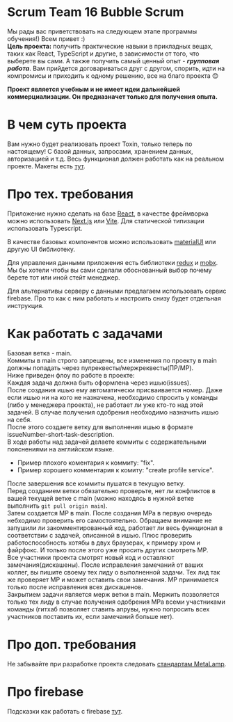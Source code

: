 # Scrum Team 16 Bubble Scrum

Мы рады вас приветствовать на следующем этапе программы обучения!) Всем привет :)  
**Цель проекта:** получить практические навыки в прикладных вещах, таких как React, TypeScript и другие, в зависимости от того, что выберете вы сами. А также получить самый ценный опыт - _**групповая работа**_. Вам прийдется договариваться друг с другом, спорить, идти на компромисы и приходить к одному решению, все на благо проекта 😊

**Проект является учебным и не имеет идеи дальнейшей коммерциализации. Он предназначет только для получения опыта.**

# В чем суть проекта

Вам нужно будет реализовать проект Toxin, только теперь по настоящему! С базой данных, запросами, хранением данных, авторизацией и т.д. Весь функционал должен работать как на реальном проекте. Макеты есть [тут](https://www.figma.com/file/MumYcKVk9RkKZEG6dR5E3A/FSD-frontend-education-program.-The-2nd-task?node-id=0%3A1).

# Про тех. требования

Приложение нужно сделать на базе [React](https://react.dev/), в качестве фреймворка можно использовать [Next.js](https://nextjs.org/) или [Vite](https://vitejs.dev/). Для статической типизации использовать Typescript.

В качестве базовых компонентов можно использовать [materialUI](https://mui.com/) или другую UI библиотеку.

Для управления данными приложения есть библиотеки [redux](https://redux.js.org/) и [mobx](https://mobx.js.org). Мы бы хотели чтобы вы сами сделали обоснованный выбор почему берете тот или иной стейт менеджер.

Для альтернативы серверу с данными предлагаем использовать сервис firebase. Про то как с ним работать и настроить снизу будет отдельная инструкция.

# Как работать с задачами

Базовая ветка - main.  
Коммиты в main строго запрещены, все изменения по проекту в main должны попадать через пулреквесты/мержреквесты(ПР/МР).  
Ниже приведен флоу по работе в проекте:  
Каждая задача должна быть оформлена через ишью(issues).  
После создания ишью ему автоматически присваивается номер. Даже если ишью ни на кого не назначена, необходимо спросить у команды (либо у менеджера проекта), не работает ли уже кто-то над этой задачей. В случае получения одобрения необходимо назначить ишью на себя.  
После этого создаете ветку для выполнения ишью в формате issueNumber-short-task-description.  
В ходе работы над задачей делаете коммиты с содержательными пояснениями на английском языке.

- Пример плохого коментария к коммиту: "fix".
- Пример хорошего комментария к комиту: "create profile service".

После завершения все коммиты пушатся в текущую ветку.  
Перед созданием ветки обязательно проверьте, нет ли конфликтов в вашей текущей ветке с main (можно находясь в нужной ветке выполнить `git pull origin main`).  
Затем создается МР в main. После создания МРа в первую очередь небходимо проверить его самостоятельно. Обращаем внимание не запушили ли закомментированный код, работает ли весь функционал в соответствии с задачей, описанной в ишью. Плюс проверить работоспособность хотябы в двух браузерах, к примеру хром и файрфокс. И только после этого уже просить других смотреть МР.  
Все участники проекта смотрят новый код и оставляют замечания(дискашены). После исправления замечаний от ваших коллег, вы пишите своему тех лиду о выполненной задачи. Тех лид так же проверяет МР и может оставить свои замечания.
МР принимается только после исправления всех дискашенов.  
Закрытием задачи является мерж ветки в main. Мержить позволяется только тех лиду в случае получения одобрения МРа всеми участниками команды (гитхаб позволяет ставить апрувы, нужно попросить всех участников поставить их, если замечаний больше нет).

# Про доп. требования

Не забывайте при разработке проекта следовать [стандартам MetaLamp](https://github.com/fullstack-development/front-end-best-practices).

# Про firebase

Подсказки как работать с firebase [тут](https://github.com/fullstack-development/toxin-group-project/issues/44).
